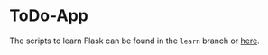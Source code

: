 # ToDo-App

The scripts to learn Flask can be found in the `learn` branch or [here](https://github.com/rrajj/ToDo-App/tree/learn).